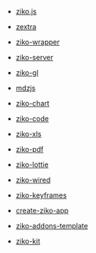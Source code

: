 - [ziko.js]() 
- [zextra]()
- [ziko-wrapper]()
- [ziko-server]()
- [ziko-gl]()
- [mdzjs]()
- [ziko-chart]()
- [ziko-code]()
- [ziko-xls]()
- [ziko-pdf]()
- [ziko-lottie]()
- [ziko-wired]()
- [ziko-keyframes]()

- [create-ziko-app]()
- [ziko-addons-template]()
- [ziko-kit]()
